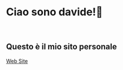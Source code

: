 <h1>Ciao sono davide!👋</h1> <br>
<h2>Questo è il mio sito personale </h2> <a href="https://davidepoletto.github.io/Sito-personale/">Web Site</a>



